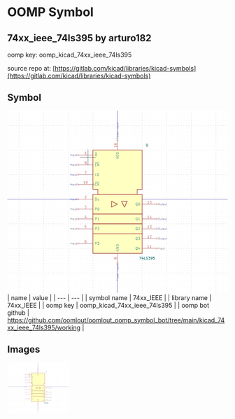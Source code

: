 # OOMP Symbol  
## 74xx_ieee_74ls395  by arturo182  
  
oomp key: oomp_kicad_74xx_ieee_74ls395  
  
source repo at: [https://gitlab.com/kicad/libraries/kicad-symbols](https://gitlab.com/kicad/libraries/kicad-symbols)  
## Symbol  
  
[![working.png](working_600.png)](working.png)  
| name | value | 
| --- | --- | 
| symbol name | 74xx_IEEE | 
| library name | 74xx_IEEE | 
| oomp key | oomp_kicad_74xx_ieee_74ls395 | 
| oomp bot github | https://github.com/oomlout/oomlout_oomp_symbol_bot/tree/main/kicad_74xx_ieee_74ls395/working | 
## Images  
  
[![working.png](working_140.png)](working.png)  
